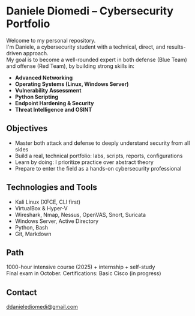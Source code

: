# Daniele Diomedi – Cybersecurity Portfolio

Welcome to my personal repository.  
I'm Daniele, a cybersecurity student with a technical, direct, and results-driven approach.  
My goal is to become a well-rounded expert in both defense (Blue Team) and offense (Red Team), by building strong skills in:

- **Advanced Networking**
- **Operating Systems (Linux, Windows Server)**
- **Vulnerability Assessment**
- **Python Scripting**
- **Endpoint Hardening & Security**
- **Threat Intelligence and OSINT**

## Objectives

- Master both attack and defense to deeply understand security from all sides
- Build a real, technical portfolio: labs, scripts, reports, configurations
- Learn by doing: I prioritize practice over abstract theory
- Prepare to enter the field as a hands-on cybersecurity professional

## Technologies and Tools

- Kali Linux (XFCE, CLI first)
- VirtualBox & Hyper-V
- Wireshark, Nmap, Nessus, OpenVAS, Snort, Suricata
- Windows Server, Active Directory
- Python, Bash
- Git, Markdown

## Path

1000-hour intensive course (2025) + internship + self-study  
Final exam in October. Certifications: Basic Cisco (in progress)

## Contact

ddanielediomedi@gmail.com

